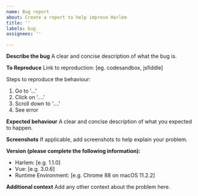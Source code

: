 ```yaml
---
name: Bug report
about: Create a report to help improve Harlem
title: ''
labels: bug
assignees: ''

---
```


**Describe the bug**
A clear and concise description of what the bug is.

**To Reproduce**
Link to reproduction: [eg. codesandbox, jsfiddle]

Steps to reproduce the behaviour:
1. Go to '...'
2. Click on '....'
3. Scroll down to '....'
4. See error

**Expected behaviour**
A clear and concise description of what you expected to happen.

**Screenshots**
If applicable, add screenshots to help explain your problem.

**Version (please complete the following information):**
 - Harlem: [e.g. 1.1.0]
 - Vue: [e.g. 3.0.6]
 - Runtime Environment: [e.g. Chrome 88 on macOS 11.2.2]

**Additional context**
Add any other context about the problem here.
